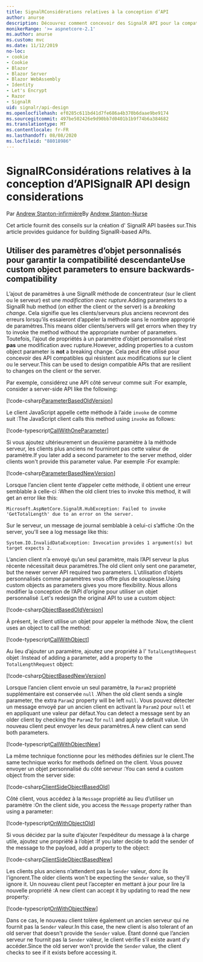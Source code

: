 ```yaml
---
title: SignalRConsidérations relatives à la conception d’API
author: anurse
description: Découvrez comment concevoir des SignalR API pour la compatibilité entre les versions de votre application.
monikerRange: '>= aspnetcore-2.1'
ms.author: anurse
ms.custom: mvc
ms.date: 11/12/2019
no-loc:
- cookie
- Cookie
- Blazor
- Blazor Server
- Blazor WebAssembly
- Identity
- Let's Encrypt
- Razor
- SignalR
uid: signalr/api-design
ms.openlocfilehash: ef0285c611bd41d7fe686a4b370b6daae9be9174
ms.sourcegitcommit: 497be502426e9d90bb7d0401b1b9f74b6a384682
ms.translationtype: MT
ms.contentlocale: fr-FR
ms.lasthandoff: 08/08/2020
ms.locfileid: "88018986"
---
```

# <a name="no-locsignalr-api-design-considerations"></a><span data-ttu-id="d26f7-103">SignalRConsidérations relatives à la conception d’API</span><span class="sxs-lookup"><span data-stu-id="d26f7-103">SignalR API design considerations</span></span>

<span data-ttu-id="d26f7-104">Par [Andrew Stanton-infirmière](https://twitter.com/anurse)</span><span class="sxs-lookup"><span data-stu-id="d26f7-104">By [Andrew Stanton-Nurse](https://twitter.com/anurse)</span></span>

<span data-ttu-id="d26f7-105">Cet article fournit des conseils sur la création d' SignalR API basées sur.</span><span class="sxs-lookup"><span data-stu-id="d26f7-105">This article provides guidance for building SignalR-based APIs.</span></span>

## <a name="use-custom-object-parameters-to-ensure-backwards-compatibility"></a><span data-ttu-id="d26f7-106">Utiliser des paramètres d’objet personnalisés pour garantir la compatibilité descendante</span><span class="sxs-lookup"><span data-stu-id="d26f7-106">Use custom object parameters to ensure backwards-compatibility</span></span>

<span data-ttu-id="d26f7-107">L’ajout de paramètres à une SignalR méthode de concentrateur (sur le client ou le serveur) est une *modification avec rupture*.</span><span class="sxs-lookup"><span data-stu-id="d26f7-107">Adding parameters to a SignalR hub method (on either the client or the server) is a *breaking change*.</span></span> <span data-ttu-id="d26f7-108">Cela signifie que les clients/serveurs plus anciens recevront des erreurs lorsqu’ils essaieront d’appeler la méthode sans le nombre approprié de paramètres.</span><span class="sxs-lookup"><span data-stu-id="d26f7-108">This means older clients/servers will get errors when they try to invoke the method without the appropriate number of parameters.</span></span> <span data-ttu-id="d26f7-109">Toutefois, l’ajout de propriétés à un paramètre d’objet personnalisé n’est **pas** une modification avec rupture.</span><span class="sxs-lookup"><span data-stu-id="d26f7-109">However, adding properties to a custom object parameter is **not** a breaking change.</span></span> <span data-ttu-id="d26f7-110">Cela peut être utilisé pour concevoir des API compatibles qui résistent aux modifications sur le client ou le serveur.</span><span class="sxs-lookup"><span data-stu-id="d26f7-110">This can be used to design compatible APIs that are resilient to changes on the client or the server.</span></span>

<span data-ttu-id="d26f7-111">Par exemple, considérez une API côté serveur comme suit :</span><span class="sxs-lookup"><span data-stu-id="d26f7-111">For example, consider a server-side API like the following:</span></span>

[!code-csharp[ParameterBasedOldVersion](api-design/sample/Samples.cs?name=ParameterBasedOldVersion)]

<span data-ttu-id="d26f7-112">Le client JavaScript appelle cette méthode à l’aide `invoke` de comme suit :</span><span class="sxs-lookup"><span data-stu-id="d26f7-112">The JavaScript client calls this method using `invoke` as follows:</span></span>

[!code-typescript[CallWithOneParameter](api-design/sample/Samples.ts?name=CallWithOneParameter)]

<span data-ttu-id="d26f7-113">Si vous ajoutez ultérieurement un deuxième paramètre à la méthode serveur, les clients plus anciens ne fourniront pas cette valeur de paramètre.</span><span class="sxs-lookup"><span data-stu-id="d26f7-113">If you later add a second parameter to the server method, older clients won't provide this parameter value.</span></span> <span data-ttu-id="d26f7-114">Par exemple :</span><span class="sxs-lookup"><span data-stu-id="d26f7-114">For example:</span></span>

[!code-csharp[ParameterBasedNewVersion](api-design/sample/Samples.cs?name=ParameterBasedNewVersion)]

<span data-ttu-id="d26f7-115">Lorsque l’ancien client tente d’appeler cette méthode, il obtient une erreur semblable à celle-ci :</span><span class="sxs-lookup"><span data-stu-id="d26f7-115">When the old client tries to invoke this method, it will get an error like this:</span></span>

```
Microsoft.AspNetCore.SignalR.HubException: Failed to invoke 'GetTotalLength' due to an error on the server.
```

<span data-ttu-id="d26f7-116">Sur le serveur, un message de journal semblable à celui-ci s’affiche :</span><span class="sxs-lookup"><span data-stu-id="d26f7-116">On the server, you'll see a log message like this:</span></span>

```
System.IO.InvalidDataException: Invocation provides 1 argument(s) but target expects 2.
```

<span data-ttu-id="d26f7-117">L’ancien client n’a envoyé qu’un seul paramètre, mais l’API serveur la plus récente nécessitait deux paramètres.</span><span class="sxs-lookup"><span data-stu-id="d26f7-117">The old client only sent one parameter, but the newer server API required two parameters.</span></span> <span data-ttu-id="d26f7-118">L’utilisation d’objets personnalisés comme paramètres vous offre plus de souplesse.</span><span class="sxs-lookup"><span data-stu-id="d26f7-118">Using custom objects as parameters gives you more flexibility.</span></span> <span data-ttu-id="d26f7-119">Nous allons modifier la conception de l’API d’origine pour utiliser un objet personnalisé :</span><span class="sxs-lookup"><span data-stu-id="d26f7-119">Let's redesign the original API to use a custom object:</span></span>

[!code-csharp[ObjectBasedOldVersion](api-design/sample/Samples.cs?name=ObjectBasedOldVersion)]

<span data-ttu-id="d26f7-120">À présent, le client utilise un objet pour appeler la méthode :</span><span class="sxs-lookup"><span data-stu-id="d26f7-120">Now, the client uses an object to call the method:</span></span>

[!code-typescript[CallWithObject](api-design/sample/Samples.ts?name=CallWithObject)]

<span data-ttu-id="d26f7-121">Au lieu d’ajouter un paramètre, ajoutez une propriété à l' `TotalLengthRequest` objet :</span><span class="sxs-lookup"><span data-stu-id="d26f7-121">Instead of adding a parameter, add a property to the `TotalLengthRequest` object:</span></span>

[!code-csharp[ObjectBasedNewVersion](api-design/sample/Samples.cs?name=ObjectBasedNewVersion&highlight=4,9-13)]

<span data-ttu-id="d26f7-122">Lorsque l’ancien client envoie un seul paramètre, la `Param2` propriété supplémentaire est conservée `null` .</span><span class="sxs-lookup"><span data-stu-id="d26f7-122">When the old client sends a single parameter, the extra `Param2` property will be left `null`.</span></span> <span data-ttu-id="d26f7-123">Vous pouvez détecter un message envoyé par un ancien client en activant la `Param2` pour `null` et en appliquant une valeur par défaut.</span><span class="sxs-lookup"><span data-stu-id="d26f7-123">You can detect a message sent by an older client by checking the `Param2` for `null` and apply a default value.</span></span> <span data-ttu-id="d26f7-124">Un nouveau client peut envoyer les deux paramètres.</span><span class="sxs-lookup"><span data-stu-id="d26f7-124">A new client can send both parameters.</span></span>

[!code-typescript[CallWithObjectNew](api-design/sample/Samples.ts?name=CallWithObjectNew)]

<span data-ttu-id="d26f7-125">La même technique fonctionne pour les méthodes définies sur le client.</span><span class="sxs-lookup"><span data-stu-id="d26f7-125">The same technique works for methods defined on the client.</span></span> <span data-ttu-id="d26f7-126">Vous pouvez envoyer un objet personnalisé du côté serveur :</span><span class="sxs-lookup"><span data-stu-id="d26f7-126">You can send a custom object from the server side:</span></span>

[!code-csharp[ClientSideObjectBasedOld](api-design/sample/Samples.cs?name=ClientSideObjectBasedOld)]

<span data-ttu-id="d26f7-127">Côté client, vous accédez à la `Message` propriété au lieu d’utiliser un paramètre :</span><span class="sxs-lookup"><span data-stu-id="d26f7-127">On the client side, you access the `Message` property rather than using a parameter:</span></span>

[!code-typescript[OnWithObjectOld](api-design/sample/Samples.ts?name=OnWithObjectOld)]

<span data-ttu-id="d26f7-128">Si vous décidez par la suite d’ajouter l’expéditeur du message à la charge utile, ajoutez une propriété à l’objet :</span><span class="sxs-lookup"><span data-stu-id="d26f7-128">If you later decide to add the sender of the message to the payload, add a property to the object:</span></span>

[!code-csharp[ClientSideObjectBasedNew](api-design/sample/Samples.cs?name=ClientSideObjectBasedNew&highlight=5)]

<span data-ttu-id="d26f7-129">Les clients plus anciens n’attendent pas la `Sender` valeur, donc ils l’ignorent.</span><span class="sxs-lookup"><span data-stu-id="d26f7-129">The older clients won't be expecting the `Sender` value, so they'll ignore it.</span></span> <span data-ttu-id="d26f7-130">Un nouveau client peut l’accepter en mettant à jour pour lire la nouvelle propriété :</span><span class="sxs-lookup"><span data-stu-id="d26f7-130">A new client can accept it by updating to read the new property:</span></span>

[!code-typescript[OnWithObjectNew](api-design/sample/Samples.ts?name=OnWithObjectNew&highlight=2-5)]

<span data-ttu-id="d26f7-131">Dans ce cas, le nouveau client tolère également un ancien serveur qui ne fournit pas la `Sender` valeur.</span><span class="sxs-lookup"><span data-stu-id="d26f7-131">In this case, the new client is also tolerant of an old server that doesn't provide the `Sender` value.</span></span> <span data-ttu-id="d26f7-132">Étant donné que l’ancien serveur ne fournit pas la `Sender` valeur, le client vérifie s’il existe avant d’y accéder.</span><span class="sxs-lookup"><span data-stu-id="d26f7-132">Since the old server won't provide the `Sender` value, the client checks to see if it exists before accessing it.</span></span>
